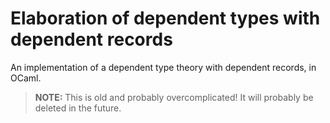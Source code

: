 # Elaboration of dependent types with dependent records

An implementation of a dependent type theory with dependent records, in OCaml.

> **NOTE:** This is old and probably overcomplicated! It will probably be
> deleted in the future.
